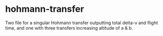 # hohmann-transfer
Two file for a singular Hohmann transfer outputting total delta-v and flight time, and one with three transfers increasing altitude of a &amp; b.
